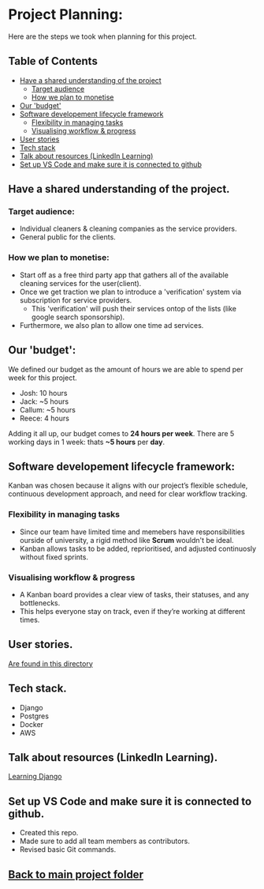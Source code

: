 # Project Planning:
Here are the steps we took when planning for this project.

## Table of Contents
- [Have a shared understanding of the project](#have-a-shared-understanding-of-the-project)
  - [Target audience](#target-audience)
  - [How we plan to monetise](#how-we-plan-to-monetise)
- [Our 'budget'](#our-budget)
- [Software developement lifecycle framework](#software-developement-lifecycle-framework)
  - [Flexibility in managing tasks](#flexibility-in-managing-tasks)
  - [Visualising workflow & progress](#visualising-workflow--progress)
- [User stories](#user-stories)
- [Tech stack](#tech-stack)
- [Talk about resources (LinkedIn Learning)](#talk-about-resources-linkedin-learning)
- [Set up VS Code and make sure it is connected to github](#set-up-vs-code-and-make-sure-it-is-connected-to-github)

## Have a shared understanding of the project.

### Target audience: 
- Individual cleaners & cleaning companies as the service providers.
- General public for the clients.

### How we plan to monetise:
- Start off as a free third party app that gathers all of the available cleaning services for the user(client).
- Once we get traction we plan to introduce a 'verification' system via subscription for service providers.
    - This 'verification' will push their services ontop of the lists (like google search sponsorship).
- Furthermore, we also plan to allow one time ad services.

## Our 'budget':

We defined our budget as the amount of hours we are able to spend per week for this project.

- Josh:      10 hours
- Jack:      ~5 hours
- Callum:    ~5 hours
- Reece:      4 hours 

Adding it all up, our budget comes to **24 hours per week**.
There are 5 working days in 1 week: thats **~5 hours** per **day**.

## Software developement lifecycle framework:
Kanban was chosen because it aligns with our project’s flexible schedule, continuous development approach, and need for clear workflow tracking.

### Flexibility in managing tasks
- Since our team have limited time and memebers have responsibilities ourside of university, a rigid method like **Scrum** wouldn't be ideal.
- Kanban allows tasks to be added, reprioritised, and adjusted continuosly without fixed sprints.

### Visualising workflow & progress
- A Kanban board provides a clear view of tasks, their statuses, and any bottlenecks.
- This helps everyone stay on track, even if they’re working at different times.

## User stories.
[Are found in this directory](user_stories/)

## Tech stack.
- Django
- Postgres
- Docker
- AWS

## Talk about resources (LinkedIn Learning).
[Learning Django](https://www.linkedin.com/learning-login/share?account=2223545&forceAccount=false&redirect=https%3A%2F%2Fwww.linkedin.com%2Flearning%2Fdjango-essential-training-25094632%3Ftrk%3Dshare_ent_url%26shareId%3DJw3ngbJXTpyWrMhmUX0VQQ%253D%253D)

## Set up VS Code and make sure it is connected to github.
- Created this repo.
- Made sure to add all team members as contributors.
- Revised basic Git commands.

## [Back to main project folder](../)